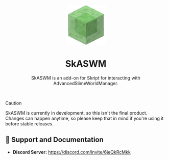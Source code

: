 <p align="center"><img width=125px src="./public/SlimeBlock.png"></p>  
<h1 align="center">SkASWM</h1>
<p align="center">SkASWM is an add-on for Skript for interacting with AdvancedSlimeWorldManager.</p>  

<br>

> [!CAUTION]
> SkASWM is currently in development, so this isn't the final product. Changes can happen anytime, so please keep that in mind if you're using it before stable releases.

## 📃 Support and Documentation
- **Discord Server:** https://discord.com/invite/6jeQkRcMkk